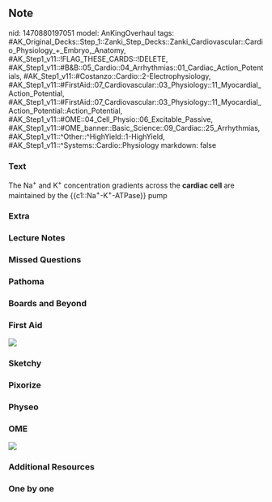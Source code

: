 ## Note
nid: 1470880197051
model: AnKingOverhaul
tags: #AK_Original_Decks::Step_1::Zanki_Step_Decks::Zanki_Cardiovascular::Cardio_Physiology_+_Embryo,_Anatomy, #AK_Step1_v11::!FLAG_THESE_CARDS::!DELETE, #AK_Step1_v11::#B&B::05_Cardio::04_Arrhythmias::01_Cardiac_Action_Potentials, #AK_Step1_v11::#Costanzo::Cardio::2-Electrophysiology, #AK_Step1_v11::#FirstAid::07_Cardiovascular::03_Physiology::11_Myocardial_Action_Potential, #AK_Step1_v11::#FirstAid::07_Cardiovascular::03_Physiology::11_Myocardial_Action_Potential::Action_Potential, #AK_Step1_v11::#OME::04_Cell_Physio::06_Excitable_Passive, #AK_Step1_v11::#OME_banner::Basic_Science::09_Cardiac::25_Arrhythmias, #AK_Step1_v11::^Other::^HighYield::1-HighYield, #AK_Step1_v11::^Systems::Cardio::Physiology
markdown: false

### Text
<div>
  The Na<sup>+</sup> and K<sup>+</sup> concentration gradients
  across the <b>cardiac cell</b> are maintained by the
  {{c1::Na<sup>+</sup>-K<sup>+</sup>-ATPase}} pump
</div>

### Extra


### Lecture Notes


### Missed Questions


### Pathoma


### Boards and Beyond


### First Aid
<img src="paste-732309103838248.jpg">

### Sketchy


### Pixorize


### Physeo


### OME
<div class="ome-widget">
  <a href=
  "https://onlinemeded.org/spa/cardiac/arrhythmias/acquire?ref=anki">
  <img src="_OME_AnkiFlashcards_Lesson_5.png"></a>
</div>

### Additional Resources


### One by one

